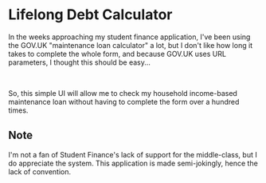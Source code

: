 # Lifelong Debt Calculator

In the weeks approaching my student finance application, I've been using the GOV.UK "maintenance loan calculator" a lot,
but I don't like how long it takes to complete the whole form, and because GOV.UK uses URL parameters, I thought this should be easy...

<br />

So, this simple UI will allow me to check my household income-based maintenance loan without having to complete the form over a hundred times.

## Note

I'm not a fan of Student Finance's lack of support for the middle-class, but I do appreciate the system.
This application is made semi-jokingly, hence the lack of convention.

